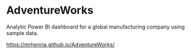# AdventureWorks
Analytic Power BI dashboard for a global manufacturing company using sample data. 


 https://mrhenria.github.io/AdventureWorks/
